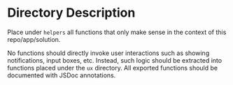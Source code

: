# Directory Description

Place under `helpers` all functions that only make sense in the context of this repo/app/solution.

No functions should directly invoke user interactions such as showing notifications, input boxes, etc. Instead, such logic should be extracted into functions placed under the `ux` directory.
All exported functions should be documented with JSDoc annotations.
